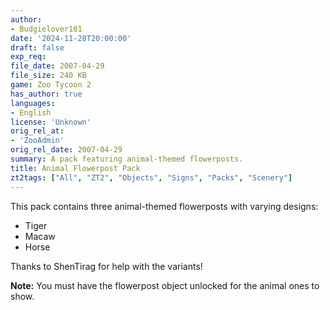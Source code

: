 ```yaml
---
author:
- Budgielover101
date: '2024-11-28T20:00:00'
draft: false
exp_req:
file_date: 2007-04-29
file_size: 240 KB
game: Zoo Tycoon 2
has_author: true
languages:
- English
license: 'Unknown'
orig_rel_at:
- 'ZooAdmin'
orig_rel_date: 2007-04-29
summary: A pack featuring animal-themed flowerposts.
title: Animal Flowerpost Pack
zt2tags: ["All", "ZT2", "Objects", "Signs", "Packs", "Scenery"]
---
```

This pack contains three animal-themed flowerposts with varying designs:  
- Tiger  
- Macaw  
- Horse  

Thanks to ShenTirag for help with the variants!  

**Note:** You must have the flowerpost object unlocked for the animal ones to show.

